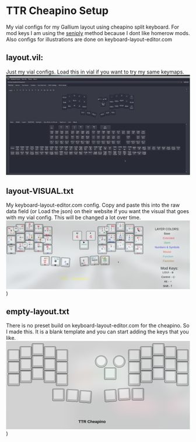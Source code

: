# TTR Cheapino Setup
My vial configs for my Gallium layout using cheapino split keyboard. For mod keys I am using the [seniply](https://stevep99.github.io/seniply) method because I dont like homerow mods. Also configs for illustrations are done on keyboard-layout-editor.com

## layout.vil:
Just my vial configs. Load this in vial if you want to try my same keymaps.
![text](https://raw.githubusercontent.com/TheTechRun/Cheapino-Configs/main/images/layout-VISUAL-vial.png)

## layout-VISUAL.txt
My keyboard-layout-editor.com config. Copy and paste this into the raw data field (or Load the json) on their website if you want the visual that goes with my vial config. This will be changed a lot over time. 
![text](https://raw.githubusercontent.com/TheTechRun/Cheapino-Configs/main/images/layout-VISUAL.png))

## empty-layout.txt
There is no preset build on keyboard-layout-editor.com for the cheapino. So I made this. It is a blank template and you can start adding the keys that you like. 
![text](https://raw.githubusercontent.com/TheTechRun/Cheapino-Configs/main/templates/empty-layout-VISUAL.png))
